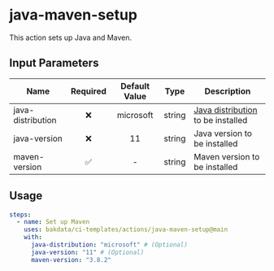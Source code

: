 # java-maven-setup

This action sets up Java and Maven.

## Input Parameters

| Name              | Required | Default Value |  Type  | Description                                                                                        |
| ----------------- | :------: | :-----------: | :----: | -------------------------------------------------------------------------------------------------- |
| java-distribution |    ❌    |   microsoft   | string | [Java distribution](https://github.com/actions/setup-java#supported-distributions) to be installed |
| java-version      |    ❌    |      11       | string | Java version to be installed                                                                       |
| maven-version     |    ✅    |       -       | string | Maven version to be installed                                                                      |

## Usage

```yaml
steps:
  - name: Set up Maven
    uses: bakdata/ci-templates/actions/java-maven-setup@main
    with:
      java-distribution: "microsoft" # (Optional)
      java-version: "11" # (Optional)
      maven-version: "3.8.2"
```
